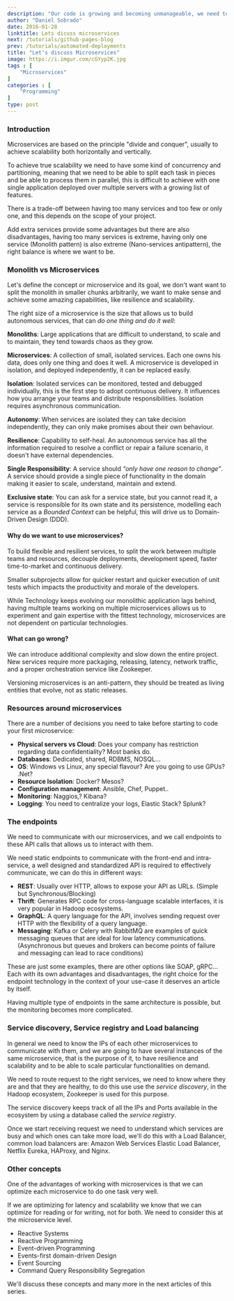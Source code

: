 ```yaml
---
description: "Our code is growing and becoming unmanageable, we need to split it in pieces! Microservices to the rescue!."
author: "Daniel Sobrado"
date: 2016-01-28
linktitle: Lets dicuss microservices
next: /tutorials/github-pages-blog
prev: /tutorials/automated-deployments
title: "Let's discuss Microservices"
image: https://i.imgur.com/cGYyp2K.jpg
tags : [
	"Microservices"
]
categories : [
	"Programming"
]
type: post
---
```



### Introduction
Microservices are based on the principle "divide and conquer", usually to achieve scalability both horizontally and vertically.

To achieve true scalability we need to have some kind of concurrency and partitioning, meaning that we need to be able to split each task in pieces and be able to process them in parallel, this is difficult to achieve with one single application deployed over multiple servers with a growing list of features.

There is a trade-off between having too many services and too few or only one, and this depends on the scope of your project.

Add extra services provide some advantages but there are also disadvantages, having too many services is extreme, having only one service (Monolith pattern) is also extreme (Nano-services antipattern), the right balance is where we want to be.

### Monolith vs Microservices

Let's define the concept or microservice and its goal, we don't want want to split the monolith in smaller chunks arbitrarily, we want to make sense and achieve some amazing capabilities, like resilience and scalability.

The right size of a microservice is the size that allows us to build autonomous services, that can *do one thing and do it well*:

**Monoliths**: Large applications that are difficult to understand, to scale and to maintain, they tend towards chaos as they grow.

**Microservices**: A collection of small, isolated services. Each one owns his data, does only one thing and does it well. A microservice is developed in isolation, and deployed independently, it can be replaced easily.

**Isolation**: Isolated services can be monitored, tested and debugged individually, this is the first step to adopt continuous delivery. It influences how you arrange your teams and distribute responsibilities. Isolation requires asynchronous communication.

**Autonomy**: When services are isolated they can take decision independently, they can only make promises about their own behaviour.

**Resilience**: Capability to self-heal. An autonomous service has all the information required to resolve a conflict or repair a failure scenario, it doesn't have external dependencies.

**Single Responsibility**: A service should *“only have one reason to change”*. A service should provide a single piece of functionality in the domain making it easier to scale, understand, maintain and extend.

**Exclusive state**: You can ask for a service state, but you cannot read it, a service is responsible for its own state and its persistence, modelling each service as a *Bounded Context* can be helpful, this will drive us to Domain-Driven Design (DDD).

#### Why do we want to use microservices?

To build flexible and resilient services, to split the work between multiple teams and resources, decouple deployments, development speed, faster time-to-market and continuous delivery.

Smaller subprojects allow for quicker restart and quicker execution of unit tests which impacts the productivity and morale of the developers.

While Technology keeps evolving our monolithic application lags behind, having multiple teams working on multiple microservices allows us to experiment and gain expertise with the fittest technology, microservices are not dependent on particular technologies.

#### What can go wrong?

We can introduce additional complexity and slow down the entire project. New services require more packaging, releasing, latency, network traffic, and a proper orchestration service like Zookeeper.

Versioning microservices is an anti-pattern, they should be treated as living entities that evolve, not as static releases.

### Resources around microservices

There are a number of decisions you need to take before starting to code your first microservice:

* **Physical servers vs Cloud**: Does your company has restriction regarding data confidentiality? Most banks do.
* **Databases**: Dedicated, shared, RDBMS, NOSQL...
* **OS**: Windows vs Linux, any special flavour? Are you going to use GPUs? .Net? 
* **Resource Isolation**: Docker? Mesos?
* **Configuration management**: Ansible, Chef, Puppet..
* **Monitoring**: Naggios,? Kibana?
* **Logging**: You need to centralize your logs, Elastic Stack? Splunk? 

### The endpoints

We need to communicate with our microservices, and we call endpoints to these API calls that allows us to interact with them.

We need static endpoints to communicate with the front-end and intra-service, a well designed and standardized API is required to effectively communicate, we can do this in different ways:

- **REST**: Usually over HTTP, allows to expose your API as URLs. (Simple but Synchronous/Blocking)
- **Thrift**: Generates RPC code for cross-language scalable interfaces, it is very popular in Hadoop ecosystems.
- **GraphQL**: A query language for the API, involves sending request over HTTP with the flexibility of a query language.
- **Messaging**:  Kafka or Celery with RabbitMQ are examples of quick messaging queues that are ideal for low latency communications. (Asynchronous but queues and brokers can become points of failure and messaging can lead to race conditions)

These are just some examples, there are other options like SOAP, gRPC... Each with its own advantages and disadvantages, the right choice for the endpoint technology in the context of your use-case it deserves an article by itself.

Having multiple type of endpoints in the same architecture is possible, but the monitoring becomes more complicated.

### Service discovery, Service registry and Load balancing

In general we need to know the IPs of each other microservices to communicate with them, and we are going to have several instances of the same microservice, that is the purpose of it, to have resilience and scalability and to be able to scale particular functionalities on demand.

We need to route request to the right services, we need to know where they are and that they are healthy, to do this use use the *service discovery*, in the Hadoop ecosystem, Zookeeper is used for this purpose.

The service discovery keeps track of all the IPs and Ports available in the ecosystem by using a database called the *service registry*.

Once we start receiving request we need to understand which services are busy and which ones can take more load, we'll do this with a Load Balancer, common load balancers are: Amazon Web Services Elastic Load Balancer, Netflix Eureka, HAProxy, and Nginx.

### Other concepts

One of the advantages of working with microservices is that we can optimize each microservice to do one task very well.

If we are optimizing for latency and scalability we know that we can optimize for reading or for writing, not for both. We need to consider this at the microservice level.

* Reactive Systems
* Reactive Programming
* Event-driven Programming
* Events-first domain-driven Design 
* Event Sourcing
* Command Query Responsibility Segregation

We'll discuss these concepts and many more in the next articles of this series.